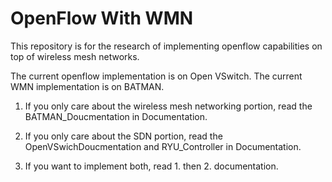 # OpenFlow With WMN
This repository is for the research of implementing openflow capabilities on top of wireless mesh networks.

The current openflow implementation is on Open VSwitch.
The current WMN implementation is on BATMAN.

1. If you only care about the wireless mesh networking portion, read the BATMAN_Doucmentation in Documentation.

2. If you only care about the SDN portion, read the OpenVSwichDoucmentation and RYU_Controller in Documentation.

3. If you want to implement both, read 1. then 2. documentation. 
